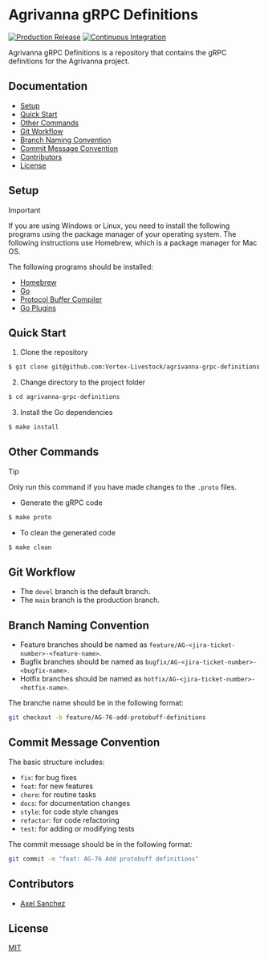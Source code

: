 # Agrivanna gRPC Definitions

[![Production Release](https://github.com/Vortex-Livestock/agrivanna-grpc-definitions/actions/workflows/release.yaml/badge.svg)](https://github.com/Vortex-Livestock/agrivanna-grpc-definitions/actions/workflows/release.yaml)
[![Continuous Integration](https://github.com/Vortex-Livestock/agrivanna-grpc-definitions/actions/workflows/continuous_integration.yaml/badge.svg)](https://github.com/Vortex-Livestock/agrivanna-grpc-definitions/actions/workflows/continuous_integration.yaml)

Agrivanna gRPC Definitions is a repository that contains the gRPC definitions for the Agrivanna project.

## Documentation

- [Setup](#setup)
- [Quick Start](#quick-start)
- [Other Commands](#other-commands)
- [Git Workflow](#git-workflow)
- [Branch Naming Convention](#branch-naming-convention)
- [Commit Message Convention](#commit-message-convention)
- [Contributors](#contributors)
- [License](#license)

## Setup

> [!IMPORTANT]
>
> If you are using Windows or Linux, you need to install the following programs using the package manager of your operating system. The following instructions use Homebrew, which is a package manager for Mac OS.

The following programs should be installed:

- [Homebrew](https://brew.sh/)
- [Go](https://golang.org/doc/install)
- [Protocol Buffer Compiler](https://grpc.io/docs/protoc-installation/)
- [Go Plugins](https://grpc.io/docs/languages/go/quickstart/)

## Quick Start

1. Clone the repository

```bash
$ git clone git@github.com:Vortex-Livestock/agrivanna-grpc-definitions.git
```

2. Change directory to the project folder

```bash
$ cd agrivanna-grpc-definitions
```

3. Install the Go dependencies

```bash
$ make install
```

## Other Commands

> [!TIP]
>
> Only run this command if you have made changes to the `.proto` files.

- Generate the gRPC code

```bash
$ make proto
```

- To clean the generated code

```bash
$ make clean
```

## Git Workflow

- The `devel` branch is the default branch.
- The `main` branch is the production branch.

## Branch Naming Convention

- Feature branches should be named as `feature/AG-<jira-ticket-number>-<feature-name>`.
- Bugfix branches should be named as `bugfix/AG-<jira-ticket-number>-<bugfix-name>`.
- Hotfix branches should be named as `hotfix/AG-<jira-ticket-number>-<hotfix-name>`.

The branche name should be in the following format:

```bash
git checkout -b feature/AG-76-add-protobuff-definitions
```

## Commit Message Convention

The basic structure includes:

- `fix`: for bug fixes
- `feat`: for new features
- `chore`: for routine tasks
- `docs`: for documentation changes
- `style`: for code style changes
- `refactor`: for code refactoring
- `test`: for adding or modifying tests

The commit message should be in the following format:

```bash
git commit -m "feat: AG-76 Add protobuff definitions"
```

## Contributors

- [Axel Sanchez](https://github.com/Axeloooo)

## License

[MIT](https://opensource.org/licenses/MIT)
